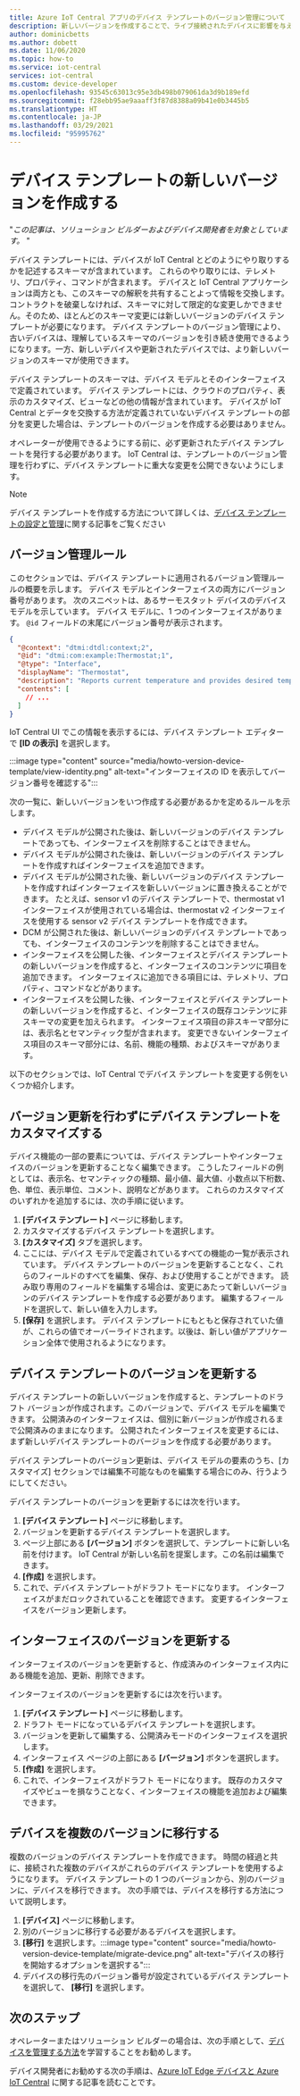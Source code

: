 ```yaml
---
title: Azure IoT Central アプリのデバイス テンプレートのバージョン管理について | Microsoft Docs
description: 新しいバージョンを作成することで、ライブ接続されたデバイスに影響を与えずにデバイス テンプレートを反復処理します
author: dominicbetts
ms.author: dobett
ms.date: 11/06/2020
ms.topic: how-to
ms.service: iot-central
services: iot-central
ms.custom: device-developer
ms.openlocfilehash: 93545c63013c95e3db498b079061da3d9b189efd
ms.sourcegitcommit: f28ebb95ae9aaaff3f87d8388a09b41e0b3445b5
ms.translationtype: HT
ms.contentlocale: ja-JP
ms.lasthandoff: 03/29/2021
ms.locfileid: "95995762"
---
```

# <a name="create-a-new-device-template-version"></a>デバイス テンプレートの新しいバージョンを作成する

"*この記事は、ソリューション ビルダーおよびデバイス開発者を対象としています。* "

デバイス テンプレートには、デバイスが IoT Central とどのようにやり取りするかを記述するスキーマが含まれています。 これらのやり取りには、テレメトリ、プロパティ、コマンドが含まれます。 デバイスと IoT Central アプリケーションは両方とも、このスキーマの解釈を共有することよって情報を交換します。 コントラクトを破棄しなければ、スキーマに対して限定的な変更しかできません。そのため、ほとんどのスキーマ変更には新しいバージョンのデバイス テンプレートが必要になります。 デバイス テンプレートのバージョン管理により、古いデバイスは、理解しているスキーマのバージョンを引き続き使用できるようになります。一方、新しいデバイスや更新されたデバイスでは、より新しいバージョンのスキーマが使用できます。

デバイス テンプレートのスキーマは、デバイス モデルとそのインターフェイスで定義されています。 デバイス テンプレートには、クラウドのプロパティ、表示のカスタマイズ、ビューなどの他の情報が含まれています。 デバイスが IoT Central とデータを交換する方法が定義されていないデバイス テンプレートの部分を変更した場合は、テンプレートのバージョンを作成する必要はありません。

オペレーターが使用できるようにする前に、必ず更新されたデバイス テンプレートを発行する必要があります。 IoT Central は、テンプレートのバージョン管理を行わずに、デバイス テンプレートに重大な変更を公開できないようにします。

> [!NOTE]
> デバイス テンプレートを作成する方法について詳しくは、[デバイス テンプレートの設定と管理](howto-set-up-template.md)に関する記事をご覧ください

## <a name="versioning-rules"></a>バージョン管理ルール

このセクションでは、デバイス テンプレートに適用されるバージョン管理ルールの概要を示します。 デバイス モデルとインターフェイスの両方にバージョン番号があります。 次のスニペットは、あるサーモスタット デバイスのデバイス モデルを示しています。 デバイス モデルに、1 つのインターフェイスがあります。 `@id` フィールドの末尾にバージョン番号が表示されます。

```json
{
  "@context": "dtmi:dtdl:context;2",
  "@id": "dtmi:com:example:Thermostat;1",
  "@type": "Interface",
  "displayName": "Thermostat",
  "description": "Reports current temperature and provides desired temperature control.",
  "contents": [
    // ...
  ]
}
```

IoT Central UI でこの情報を表示するには、デバイス テンプレート エディターで **[ID の表示]** を選択します。

:::image type="content" source="media/howto-version-device-template/view-identity.png" alt-text="インターフェイスの ID を表示してバージョン番号を確認する":::

次の一覧に、新しいバージョンをいつ作成する必要があるかを定めるルールを示します。

* デバイス モデルが公開された後は、新しいバージョンのデバイス テンプレートであっても、インターフェイスを削除することはできません。
* デバイス モデルが公開された後は、新しいバージョンのデバイス テンプレートを作成すればインターフェイスを追加できます。
* デバイス モデルが公開された後、新しいバージョンのデバイス テンプレートを作成すればインターフェイスを新しいバージョンに置き換えることができます。 たとえば、sensor v1 のデバイス テンプレートで、thermostat v1 インターフェイスが使用されている場合は、thermostat v2 インターフェイスを使用する sensor v2 デバイス テンプレートを作成できます。
* DCM が公開された後は、新しいバージョンのデバイス テンプレートであっても、インターフェイスのコンテンツを削除することはできません。
* インターフェイスを公開した後、インターフェイスとデバイス テンプレートの新しいバージョンを作成すると、インターフェイスのコンテンツに項目を追加できます。 インターフェイスに追加できる項目には、テレメトリ、プロパティ、コマンドなどがあります。
* インターフェイスを公開した後、インターフェイスとデバイス テンプレートの新しいバージョンを作成すると、インターフェイスの既存コンテンツに非スキーマの変更を加えられます。 インターフェイス項目の非スキーマ部分には、表示名とセマンティック型が含まれます。 変更できないインターフェイス項目のスキーマ部分には、名前、機能の種類、およびスキーマがあります。

以下のセクションでは、IoT Central でデバイス テンプレートを変更する例をいくつか紹介します。

## <a name="customize-the-device-template-without-versioning"></a>バージョン更新を行わずにデバイス テンプレートをカスタマイズする

デバイス機能の一部の要素については、デバイス テンプレートやインターフェイスのバージョンを更新することなく編集できます。 こうしたフィールドの例としては、表示名、セマンティックの種類、最小値、最大値、小数点以下桁数、色、単位、表示単位、コメント、説明などがあります。 これらのカスタマイズのいずれかを追加するには、次の手順に従います。

1. **[デバイス テンプレート]** ページに移動します。
1. カスタマイズするデバイス テンプレートを選択します。
1. **[カスタマイズ]** タブを選択します。
1. ここには、デバイス モデルで定義されているすべての機能の一覧が表示されています。 デバイス テンプレートのバージョンを更新することなく、これらのフィールドのすべてを編集、保存、および使用することができます。 読み取り専用のフィールドを編集する場合は、変更にあたって新しいバージョンのデバイス テンプレートを作成する必要があります。 編集するフィールドを選択して、新しい値を入力します。
1. **[保存]** を選択します。 デバイス テンプレートにもともと保存されていた値が、これらの値でオーバーライドされます。以後は、新しい値がアプリケーション全体で使用されるようになります。

## <a name="version-a-device-template"></a>デバイス テンプレートのバージョンを更新する

デバイス テンプレートの新しいバージョンを作成すると、テンプレートのドラフト バージョンが作成されます。このバージョンで、デバイス モデルを編集できます。 公開済みのインターフェイスは、個別に新バージョンが作成されるまで公開済みのままになります。 公開されたインターフェイスを変更するには、まず新しいデバイス テンプレートのバージョンを作成する必要があります。

デバイス テンプレートのバージョン更新は、デバイス モデルの要素のうち、[カスタマイズ] セクションでは編集不可能なものを編集する場合にのみ、行うようにしてください。

デバイス テンプレートのバージョンを更新するには次を行います。

1. **[デバイス テンプレート]** ページに移動します。
1. バージョンを更新するデバイス テンプレートを選択します。
1. ページ上部にある **[バージョン]** ボタンを選択して、テンプレートに新しい名前を付けます。 IoT Central が新しい名前を提案します。この名前は編集できます。
1. **[作成]** を選択します。
1. これで、デバイス テンプレートがドラフト モードになります。 インターフェイスがまだロックされていることを確認できます。 変更するインターフェイスをバージョン更新します。

## <a name="version-an-interface"></a>インターフェイスのバージョンを更新する

インターフェイスのバージョンを更新すると、作成済みのインターフェイス内にある機能を追加、更新、削除できます。

インターフェイスのバージョンを更新するには次を行います。

1. **[デバイス テンプレート]** ページに移動します。
1. ドラフト モードになっているデバイス テンプレートを選択します。
1. バージョンを更新して編集する、公開済みモードのインターフェイスを選択します。
1. インターフェイス ページの上部にある **[バージョン]** ボタンを選択します。
1. **[作成]** を選択します。
1. これで、インターフェイスがドラフト モードになります。 既存のカスタマイズやビューを損なうことなく、インターフェイスの機能を追加および編集できます。

## <a name="migrate-a-device-across-versions"></a>デバイスを複数のバージョンに移行する

複数のバージョンのデバイス テンプレートを作成できます。 時間の経過と共に、接続された複数のデバイスがこれらのデバイス テンプレートを使用するようになります。 デバイス テンプレートの 1 つのバージョンから、別のバージョンに、デバイスを移行できます。 次の手順では、デバイスを移行する方法について説明します。

1. **[デバイス]** ページに移動します。
1. 別のバージョンに移行する必要があるデバイスを選択します。
1. **[移行]** を選択します。:::image type="content" source="media/howto-version-device-template/migrate-device.png" alt-text="デバイスの移行を開始するオプションを選択する":::
1. デバイスの移行先のバージョン番号が設定されているデバイス テンプレートを選択して、 **[移行]** を選択します。

## <a name="next-steps"></a>次のステップ

オペレーターまたはソリューション ビルダーの場合は、次の手順として、[デバイスを管理する方法](./howto-manage-devices.md)を学習することをお勧めします。

デバイス開発者にお勧めする次の手順は、[Azure IoT Edge デバイスと Azure IoT Central](./concepts-iot-edge.md) に関する記事を読むことです。
